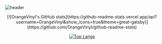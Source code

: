 ![header](https://capsule-render.vercel.app/api?type=slice&color=0:f7fcb0,100:76eff8&height=300&section=header&text=ORANGE%20VINYL&animation=twinkling&fontColor=FF9A00&fontSize=70&fontAlign=70&fontAlignY=39&rotate=20&desc=WANNABE%20DEVELOPER&descSize=30&descAlign=69)
<div align="center">
[![OrangeVinyl's GitHub stats](https://github-readme-stats.vercel.app/api?username=OrangeVinyl&show_icons=true&theme=great-gatsby)](https://github.com/OrangeVinyl/github-readme-stats)  


[![Top Langs](https://github-readme-stats.vercel.app/api/top-langs/?username=OrangeVinyl&layout=compact&show_icons=true&theme=great-gatsby)](https://github.com/OrangeVinyl/github-readme-stats)
</div>
